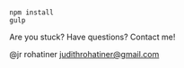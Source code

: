 # 



```
npm install
gulp
```

Are you stuck? Have questions? Contact me!

@jr rohatiner
judithrohatiner@gmail.com
